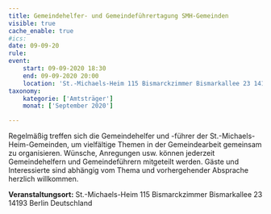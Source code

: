 ```yaml
---
title: Gemeindehelfer- und Gemeindeführertagung SMH-Gemeinden
visible: true
cache_enable: true
#ics: 
date: 09-09-20
rule: 
event:
	start: 09-09-2020 18:30
	end: 09-09-2020 20:00
	location: 'St.-Michaels-Heim 115 Bismarckzimmer Bismarkallee 23 14193 Berlin Deutschland'
taxonomy:
	kategorie: ['Amtsträger']
	monat: ['September 2020']

---
```

Regelmäßig treffen sich die Gemeindehelfer und -führer der St.-Michaels-Heim-Gemeinden, um vielfältige Themen in der Gemeindearbeit gemeinsam zu organisieren. Wünsche, Anregungen usw. können jederzeit Gemeindehelfern und Gemeindeführern mitgeteilt werden. Gäste und Interessierte sind abhängig vom Thema und vorhergehender Absprache herzlich willkommen.



**Veranstaltungsort:** St.-Michaels-Heim
115 Bismarckzimmer
Bismarkallee 23
14193 Berlin
Deutschland

